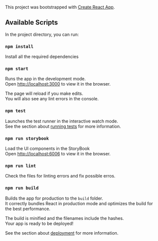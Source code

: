 This project was bootstrapped with [Create React App](https://github.com/facebook/create-react-app).

## Available Scripts

In the project directory, you can run:

### `npm install`

Install all the required dependencies

### `npm start`

Runs the app in the development mode.<br />
Open [http://localhost:3000](http://localhost:3000) to view it in the browser.

The page will reload if you make edits.<br />
You will also see any lint errors in the console.

### `npm test`

Launches the test runner in the interactive watch mode.<br />
See the section about [running tests](https://facebook.github.io/create-react-app/docs/running-tests) for more information.

### `npm run storybook`

Load the UI components in the StoryBook<br>
Open [http://localhost:6006](http://localhost:6006) to view it in the browser.

### `npm run lint`

Check the files for linting errors and fix possible erros.

### `npm run build`

Builds the app for production to the `build` folder.<br />
It correctly bundles React in production mode and optimizes the build for the best performance.

The build is minified and the filenames include the hashes.<br />
Your app is ready to be deployed!

See the section about [deployment](https://facebook.github.io/create-react-app/docs/deployment) for more information.


